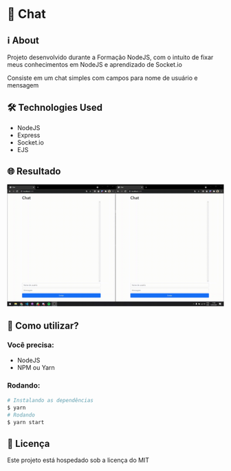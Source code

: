 # 💬 Chat

## ℹ About

Projeto desenvolvido durante a Formação NodeJS, com o intuito de fixar meus conhecimentos em NodeJS e aprendizado de Socket.io

Consiste em um chat simples com campos para nome de usuário e mensagem

## 🛠 Technologies Used

- NodeJS
- Express
- Socket.io
- EJS

## 🌐 Resultado

![GIF com Resultado do Projeto](.github/chat.gif)

## 🤔 Como utilizar?

### Você precisa:

- NodeJS
- NPM ou Yarn

### Rodando:

```bash
# Instalando as dependências
$ yarn
# Rodando
$ yarn start
```

## 📄 Licença

Este projeto está hospedado sob a licença do MIT